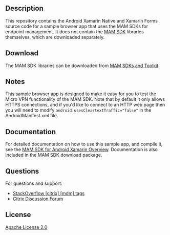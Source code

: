 ## Description

This repository contains the Android Xamarin Native and Xamarin Forms source code for a sample browser app that uses the MAM SDKs for endpoint management.  It does not contain the [MAM SDK](https://docs.citrix.com/en-us/mdx-toolkit/mam-sdk-overview.html) libraries themselves, which are downloaded separately.

## Download

The MAM SDK libraries can be downloaded from [MAM SDKs and Toolkit](https://www.citrix.com/downloads/citrix-endpoint-management/product-software/mdx-toolkit.html).

## Notes

This sample browser app is designed to make it easy for you to test the Micro VPN functionality of the MAM SDK. Note that by default it only allows HTTPS connections, and if you'd like to connect to an HTTP web page then you will need to modify `android:usesCleartextTraffic="false"` in the AndroidManifest.xml file.

## Documentation

For detailed documentation on how to use this sample app, and compile it, see the [MAM SDK for Android Xamarin Overview](https://developer.cloud.com/citrixworkspace/mobile-application-integration/xamarin-android/docs/overview).  Documentation is also included in the MAM SDK download package.

## Questions

For questions and support:

-  [StackOverflow [citrix] [mdm] tags](https://stackoverflow.com/questions/tagged/mdm+citrix)
-  [Citrix Discussion Forum](https://discussions.citrix.com/forum/1797-mobile-app-management-mam/)

## License

[Apache License 2.0](./license/LICENSE)

